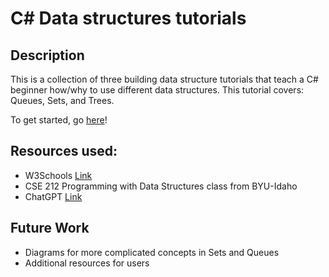 # C# Data structures tutorials

## Description
This is a collection of three building data structure tutorials that teach a C# beginner how/why to use different data structures. 
This tutorial covers: Queues, Sets, and Trees. 

To get started, go [here](0-welcome.md)!

## Resources used: 
* W3Schools [Link](https://www.w3schools.com/cs/index.php)
* CSE 212 Programming with Data Structures class from BYU-Idaho
* ChatGPT [Link](https://chatgpt.com/)

## Future Work
* Diagrams for more complicated concepts in Sets and Queues
* Additional resources for users